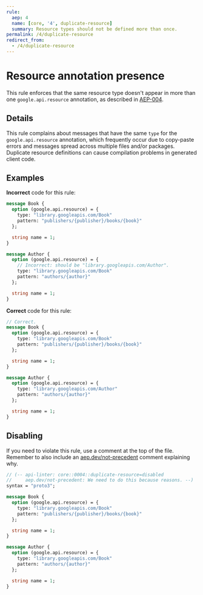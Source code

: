 ```yaml
---
rule:
  aep: 4
  name: [core, '4', duplicate-resource]
  summary: Resource types should not be defined more than once.
permalink: /4/duplicate-resource
redirect_from:
  - /4/duplicate-resource
---
```


# Resource annotation presence

This rule enforces that the same resource type doesn't appear in more than one
`google.api.resource` annotation, as described in [AEP-004][].

## Details

This rule complains about messages that have the same `type` for the
`google.api.resource` annotation, which frequently occur due to copy-paste
errors and messages spread across multiple files and/or packages. Duplicate
resource definitions can cause compilation problems in generated client code.

## Examples

**Incorrect** code for this rule:

```proto
message Book {
  option (google.api.resource) = {
    type: "library.googleapis.com/Book"
    pattern: "publishers/{publisher}/books/{book}"
  };

  string name = 1;
}

message Author {
  option (google.api.resource) = {
    // Incorrect: should be "library.googleapis.com/Author".
    type: "library.googleapis.com/Book"
    pattern: "authors/{author}"
  };

  string name = 1;
}
```

**Correct** code for this rule:

```proto
// Correct.
message Book {
  option (google.api.resource) = {
    type: "library.googleapis.com/Book"
    pattern: "publishers/{publisher}/books/{book}"
  };

  string name = 1;
}

message Author {
  option (google.api.resource) = {
    type: "library.googleapis.com/Author"
    pattern: "authors/{author}"
  };

  string name = 1;
}
```

## Disabling

If you need to violate this rule, use a comment at the top of the file.
Remember to also include an [aep.dev/not-precedent][] comment explaining why.

```proto
// (-- api-linter: core::0004::duplicate-resource=disabled
//     aep.dev/not-precedent: We need to do this because reasons. --)
syntax = "proto3";

message Book {
  option (google.api.resource) = {
    type: "library.googleapis.com/Book"
    pattern: "publishers/{publisher}/books/{book}"
  };

  string name = 1;
}

message Author {
  option (google.api.resource) = {
    type: "library.googleapis.com/Book"
    pattern: "authors/{author}"
  };

  string name = 1;
}
```

[aep-004]: http://aep.dev/123
[aep.dev/not-precedent]: https://aep.dev/not-precedent

